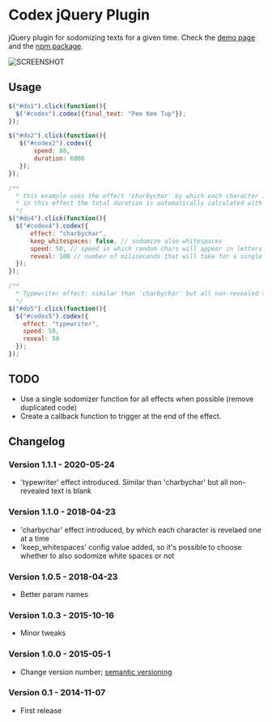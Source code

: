 # Codex jQuery Plugin
jQuery plugin for sodomizing texts for a given time. Check the [demo page](https://minimo.io/en/2019/7/) and the [npm package](https://www.npmjs.com/package/@minimo-labs/jquery-codex).

![SCREENSHOT](https://i.imgur.com/FpohB6c.gif)

<h2>Usage</h2>

```javascript
$("#do1").click(function(){
  $("#codex").codex({final_text: "Pee Kee Tup"});
});

$("#do2").click(function(){
   $("#codex2").codex({
       speed: 80,
       duration: 6000
   });
});

/**
  * this example uses the effect 'charbychar' by which each character is revealed one by one
  * in this effect the total duration is automatically calculated with the reveal value
  */
$("#do4").click(function(){
  $("#codex4").codex({
      effect: "charbychar",
      keep_whitespaces: false, // sodomize also whitespaces
      speed: 50, // speed in which random chars will appear in letters not yet revelaed
      reveal: 100 // number of miliseconds that will take for a single char to reveal
  });
});

/**
  * Typewriter effect: similar than 'charbychar' but all non-revealed text is blank.
  */
$("#do5").click(function(){
  $("#codex5").codex({
    effect: "typewriter",
    speed: 50,
    reveal: 50
  });
});

```
## TODO
* Use a single sodomizer function for all effects when possible (remove duplicated code)
* Create a callback function to trigger at the end of the effect.

## Changelog
### Version 1.1.1 - 2020-05-24
  * 'typewriter' effect introduced. Similar than 'charbychar' but all non-revealed text is blank
### Version 1.1.0 - 2018-04-23
  * 'charbychar' effect introduced, by which each character is revelaed one at a time
  * 'keep_whitespaces' config value added, so it's possible to choose whether to also sodomize white spaces or not
### Version 1.0.5 - 2018-04-23
  * Better param names
### Version 1.0.3 - 2015-10-16
  * Minor tweaks
### Version 1.0.0 - 2015-05-1
  * Change version number; [semantic versioning](https://docs.npmjs.com/getting-started/semantic-versioning)
### Version 0.1 - 2014-11-07
  * First release
